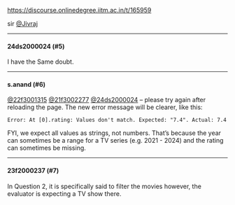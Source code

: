 https://discourse.onlinedegree.iitm.ac.in/t/165959

sir <a class="mention" href="/u/jivraj">@Jivraj</a></p><hr>

<h4>24ds2000024 (#5)</h4>
<p>I have the Same doubt.</p><hr>

<h4>s.anand (#6)</h4>
<p><a class="mention" href="/u/22f3001315">@22f3001315</a> <a class="mention" href="/u/21f3002277">@21f3002277</a> <a class="mention" href="/u/24ds2000024">@24ds2000024</a> – please try again after reloading the page. The new error message will be clearer, like this:</p>
<pre><code class="lang-plaintext">Error: At [0].rating: Values don't match. Expected: "7.4". Actual: 7.4
</code></pre>
<p>FYI, we expect all values as strings, not numbers. That’s because the year can sometimes be a range for a TV series (e.g. 2021 - 2024) and the rating can sometimes be missing.</p><hr>

<h4>23f2000237 (#7)</h4>
<p>In Question 2, it is specifically said to filter the movies however, the evaluator is expecting a TV show there.